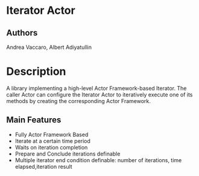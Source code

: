 # Iterator Actor

## Authors
Andrea Vaccaro, Albert Adiyatullin

# Description

A library implementing a high-level Actor Framework-based Iterator. The caller Actor can configure the Iterator Actor to iteratively execute one of its methods by creating the corresponding Actor Framework.

## Main Features

* Fully Actor Framework Based
* Iterate at a certain time period
* Waits on iteration completion
* Prepare and Conclude iterations definable
* Multiple iterator end condition definable: number of iterations, time elapsed,iteration result